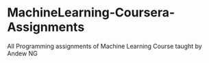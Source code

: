 # MachineLearning-Coursera-Assignments
All Programming assignments of Machine Learning Course taught by Andew NG
